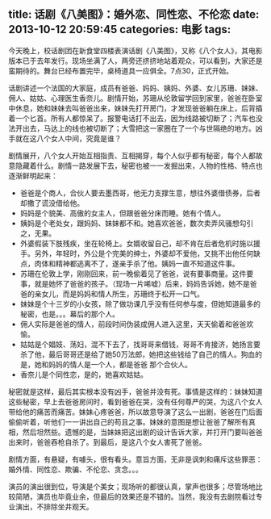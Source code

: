 title: 话剧《八美图》：婚外恋、同性恋、不伦恋
date: 2013-10-12 20:59:45
categories: 电影
tags:
---
今天晚上，校话剧团在新食堂四楼表演话剧《八美图》，又称《八个女人》，其电影版本已于去年发行。现场坐满了人，两旁还挤挤地站着观众，可以看到，大家还是蛮期待的。舞台已经布置完毕，桌椅道具一应俱全。7点30，正式开始。

话剧讲述一个法国的大家庭，成员有爸爸、妈妈、姨妈、外婆、女儿苏珊、妹妹、佣人、姑姑、心理医生香奈儿。剧情开始，苏珊从伦敦留学回到家里，爸爸在卧室中休息，她和妹妹去叫爸爸出来，妹妹先打开房门，才发现爸爸躺在床上，后背插着一个匕首。所有人都惊呆了。报警电话打不出去，因为线路被切断了；汽车也没法开出去，马达上的线也被切断了；大雪把这一家圈在了一个与世隔绝的地方。凶手就在这八个女人中间，究竟是谁？

<!--more-->

剧情展开，八个女人开始互相指责、互相揭穿，每个人似乎都有秘密，每个人都故意隐藏着什么。剧情一路发展下去，秘密也被一一发掘出来，人物的性格、特点也逐渐鲜明起来：

- 爸爸是个商人，合伙人要去墨西哥，他无力支撑生意，想往外婆借债券，后者却撒了谎没借给他。
- 妈妈是个貌美、高傲的女主人，但跟爸爸分床而睡。她有个情人。
- 姨妈是个老处女，跟妈妈、妹妹都不和。她喜欢爸爸，数次卖弄风骚想勾引之，无果。
- 外婆假装下肢残疾，坐在轮椅上。女婿收留自己，却不肯在后者危机时施以援手。另外，年轻时，外公是个完美的绅士，外婆却不爱他，又挑不出他任何缺点，肉体和精神都逃离不了，遂亲手杀了他。姨妈一直不知道这件事。
- 苏珊在伦敦上学，刚刚回来，前一晚偷着见了爸爸，说有要事商量。这件要事，就是她怀了爸爸的孩子。（现场一片唏嘘）后来，妈妈告诉她，她不是爸爸的亲女儿，而是妈妈和情人所生，苏珊终于松开一口气。
- 妹妹是个十三岁的小女孩，除了做功课几乎没有任何参与度，但她知道最多的秘密，也是。。。幕后的那个人。
- 佣人实际是爸爸的情人，前段时间伪装成佣人进入这里，天天偷着和爸爸欢愉。
- 姑姑是个娼妓、荡妇，混不下去了，找哥哥来借钱，哥哥不肯接济，她扬言要杀了他，最后哥哥还是给了她50万法郎，她把这些钱给了自己的情人。狗血的是，她和妈妈的情人是一个人，都是爸爸 那个合伙人。
- 香奈儿是个同性恋，是的，她喜欢姑姑。

秘密就是这样，最后其实根本没有凶手，爸爸并没有死。事情是这样的：妹妹知道这些秘密，早上去爸爸房间时，看到爸爸在哭，没有任何尊严的哭，为这八个女人带给他的痛苦而痛苦。妹妹心疼爸爸，所以故意导演了这么一出剧，爸爸在门后面偷偷听着，听他们一一讲出自己的苟且之事。妹妹的意图是想让爸爸了解所有真相，然后坦然些。遗憾的是，当妹妹把这出剧的设计告诉大家，并打开门要叫爸爸出来时，爸爸吞枪自杀了。到最后，是这八个女人害死了爸爸。

剧情方面，有悬疑，有噱头，很有看头。意旨方面，无非是讽刺和痛斥这些罪恶：婚外情、同性恋、欺骗、不伦恋、贪念。。。

演员的演出很到位，导演是个美女；现场听的都很认真，掌声也很多；尽管场地比较简陋，演员也毕竟业余，但最后的效果还是不错的。当然，我没有去剧院看过专业演出，不排除坐井观天。